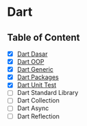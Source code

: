 # Dart

## Table of Content

- [x] [Dart Dasar](Dart%20Dasar)
- [x] [Dart OOP](Dart%20OOP)
- [x] [Dart Generic](Dart%20Generic)
- [x] [Dart Packages](Dart%20Packages)
- [x] [Dart Unit Test](Dart%20Unit%20Test)
- [ ] Dart Standard Library
- [ ] Dart Collection
- [ ] Dart Async
- [ ] Dart Reflection